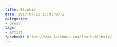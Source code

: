 ```yaml
---
title: Blinkie
date: 2017-07-11 15:01:00 Z
categories:
- press
tags:
- artist
facebook: https://www.facebook.com/iamtheblinkie/
---
```


